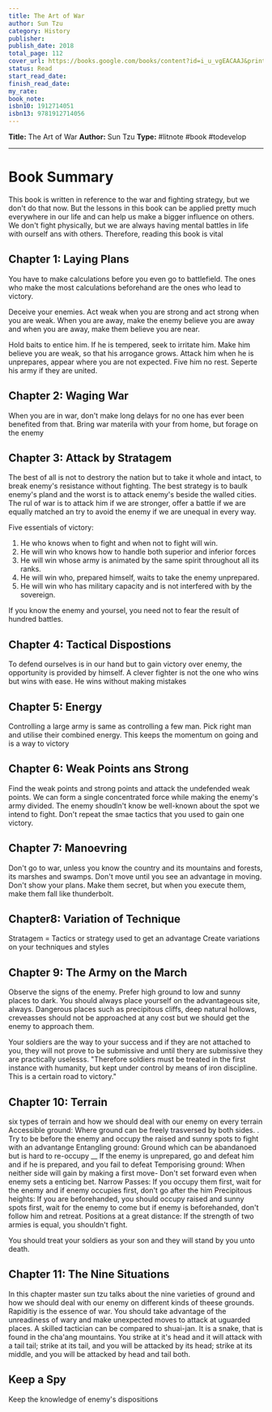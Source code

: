 ```yaml
---
title: The Art of War
author: Sun Tzu
category: History
publisher: 
publish_date: 2018
total_page: 112
cover_url: https://books.google.com/books/content?id=i_u_vgEACAAJ&printsec=frontcover&img=1&zoom=1&source=gbs_api
status: Read
start_read_date: 
finish_read_date: 
my_rate: 
book_note: 
isbn10: 1912714051
isbn13: 9781912714056
---
```

**Title:** The Art of War
**Author:** Sun Tzu
**Type:** #litnote #book #todevelop 

---
# Book Summary
This book is written in reference to the war and fighting strategy, but we don't do that now. But the lessons in this book can be applied pretty much everywhere in our life and can help us make a bigger influence on others.
We don't fight physically, but we are always having mental battles in life with ourself ans with others. Therefore, reading this book is vital
## Chapter 1: Laying Plans
You have to make calculations before you even go to battlefield. The ones who make the most calculations beforehand are the ones who lead to victory.

Deceive your enemies. Act weak when you are strong and act strong when you are weak. When you are away, make the enemy believe you are away and when you are away, make them believe you are near.

Hold baits to entice him. If he is tempered, seek to irritate him. Make him believe you are weak, so that his arrogance grows. Attack him when he is unprepares, appear where you are not expected. Five him no rest. Seperte his army if they are united.

## Chapter 2: Waging War
When you are in war, don't make long delays for no one has ever been benefited from that. 
Bring war materila with your from home, but forage on the enemy

## Chapter 3: Attack by Stratagem
The best of all is not to destrory the nation but to take it whole and intact, to break enemy's resistance without fighting. 
The best strategy is to baulk enemy's pland and the worst is to attack enemy's beside the walled cities.
The rul of war is to attack him if we are stronger, offer a battle if we are equally matched an try to avoid the enemy if we are unequal in every way.

Five essentials of victory:
1. He who knows when to fight and when not to fight will win.
2. He will win who knows how to handle both superior and inferior forces
3. He will win whose army is animated by the same spirit throughout all its ranks.
4. He will win who, prepared himself, waits to take the enemy unprepared.
5. He will win who has military capacity and is not interfered with by the sovereign.

If you know the enemy and yoursel, you need not to fear the result of hundred battles.

## Chapter 4: Tactical Dispostions
To defend ourselves is in our hand but to gain victory over enemy, the opportunity is provided by himself. A clever fighter is not the one who wins but wins with ease. He wins without making mistakes

## Chapter 5: Energy
 Controlling a large army is same as controlling a few man. Pick right man and utilise their combined energy. This keeps the momentum on going and is a way to victory
 
## Chapter 6: Weak Points ans Strong 
Find the weak points and strong points and attack the undefended weak points. We can form a single concentrated force while making the enemy's army divided. 
The enemy shoudln't know be well-known about the spot we intend to fight.
Don't repeat the smae tactics that you used to gain one victory.
 
## Chapter 7: Manoevring
Don't go to war, unless you know the country and its mountains and forests, its marshes and swamps.
Don't move until you see an advantage in moving.
Don't show your plans. Make them secret, but when you execute them, make them fall like thunderbolt.

## Chapter8: Variation of Technique
Stratagem = Tactics or strategy used to get an advantage
Create variations on your techniques and styles
 
## Chapter 9: The Army on the March
Observe the signs of the enemy. Prefer high ground to low and sunny places to dark.
You should always place yourself on the advantageous site, always.
Dangerous places such as precipitous cliffs, deep natural hollows, creveasses should not be approached at any cost but we should get the enemy to approach them.

Your soldiers are the way to your success and if they are not attached to  you, they will not prove to be submissive and until thery are submissive they are practically uselesss.
"Therefore soldiers must be treated in the first instance with humanity, but kept under control by means of iron discipline. This is a certain road to victory."

## Chapter 10: Terrain
six types of terrain and how we should deal with our enemy on every terrain
Accessible ground: Where ground can be freely trasversed by both sides. . Try to be before the enemy and occupy the raised and sunny spots to fight with an advantange
Entangling ground: Ground which can be abandanoed but is hard to re-occupy __ If the enemy is unprepared, go and defeat him and if he is prepared, and you fail to defeat
Temporising ground: When neither side will gain by making a first move- Don't set forward even when enemy sets a enticing bet. 
Narrow Passes: If you occupy them first, wait for the enemy and if enemy occupies first, don't go after the him
Precipitous heights: If you are beforehanded, you should occupy raised and sunny spots first, wait for the enemy to come but if enemy is beforehanded, don't follow him and retreat.
Positions at a great distance: If the strength of two armies is equal, you shouldn't fight.
 
You should treat your soldiers as your son and they will stand by you unto death. 
 
## Chapter 11: The Nine Situations
 In this chapter master sun tzu talks about the nine varieties of ground and how we should deal with our enemy on different kinds of theese grounds.
 Rapiditiy is the essence of war. You should take advantage of the unreadiness of wary and make unexpected moves to attack at uguarded places.
 A skilled tactician can be compared to shuai-jan. It is a snake, that is found in the cha'ang mountains. You strike at it's head and it will attack with a tail tail; strike at its tail, and you will be attacked by its head; strike at its middle, and you will be attacked by head and tail both.

## Keep a Spy

Keep the knowledge of enemy's dispositions